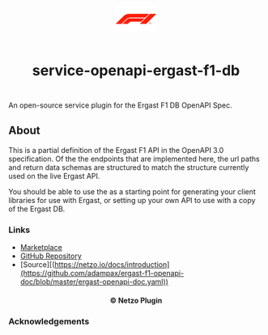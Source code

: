 <div align="center">
  <a href="https://netzo.io" target="_blank" >
    <img height="50" src="https://raw.githubusercontent.com/netzoio/netzo/main/plugins/services/service-openapi-ergast-f1-db/src/assets/icon.png" style="margin: 12px 0px" />
  </a>

  <h1 style="padding: 6px 0px 24px 0px">service-openapi-ergast-f1-db</h1>
</div>

An open-source service plugin for the Ergast F1 DB OpenAPI Spec.

## About

This is a partial definition of the Ergast F1 API in the OpenAPI 3.0 specification. Of the the endpoints that are implemented here, the url paths and return data schemas are structured to match the structure currently used on the live Ergast API.

You should be able to use the as a starting point for generating your client libraries for use with Ergast, or setting up your own API to use with a copy of the Ergast DB.

### Links

- [Marketplace](https://app.netzo.io/marketplace/service-openapi-ergast-f1-db)
- [GitHub Repository](https://github.com/adampax/ergast-f1-openapi-doc#readme)
- [Source][(https://netzo.io/docs/introduction](https://github.com/adampax/ergast-f1-openapi-doc/blob/master/ergast-openapi-doc.yaml))

<div align="center">
  <h4>© Netzo Plugin</h4>
</div>

### Acknowledgements
